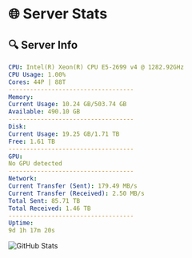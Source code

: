 # 🌐 Server Stats
## 🔍 Server Info
```yaml
CPU: Intel(R) Xeon(R) CPU E5-2699 v4 @ 1282.92GHz
CPU Usage: 1.00%
Cores: 44P | 88T
-----------------------------------
Memory:
Current Usage: 10.24 GB/503.74 GB
Available: 490.10 GB
-----------------------------------
Disk:
Current Usage: 19.25 GB/1.71 TB
Free: 1.61 TB
-----------------------------------
GPU:
No GPU detected
-----------------------------------
Network:
Current Transfer (Sent): 179.49 MB/s
Current Transfer (Received): 2.50 MB/s
Total Sent: 85.71 TB
Total Received: 1.46 TB
-----------------------------------
Uptime:
9d 1h 17m 20s
```
![GitHub Stats](https://img.shields.io/badge/Updated-2025-02-17_00:00:38-blue)
